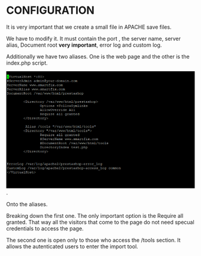 # CONFIGURATION

It is very important that we create a small file in APACHE save files.

We have to modify it. It must contain the port , the server name, server alias, Document root **very important**, error log and custom log.

Additionally we have two aliases. One is the web page and the other is the index.php script.

![MAIN_1](https://github.com/nic1551/Sintesi_ASIR/blob/master/PRESTASHOP/CONFIG/MAIN_CONFIG.PNG).

Onto the aliases.

Breaking down the first one. The only important option is the Require all granted. That way all the visitors that come to the page do not need specual credentials to access the page.


The second one is open only to those who access the /tools section. It allows the autenticated users to enter the import tool.
